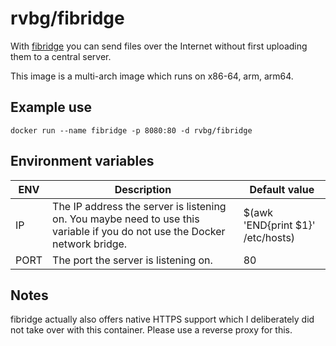 # rvbg/fibridge
With [fibridge](https://github.com/anderspitman/fibridge-proxy-rs) you can send files over the Internet without first uploading them to a central server.

This image is a multi-arch image which runs on x86-64, arm, arm64.

## Example use

    docker run --name fibridge -p 8080:80 -d rvbg/fibridge

## Environment variables
| ENV | Description | Default value |
|--|--|--|
| IP | The IP address the server is listening on. You maybe need to use this variable if you do not use the Docker network bridge. | $(awk 'END{print $1}'  /etc/hosts) |
| PORT | The port the server is listening on. | 80 |

## Notes
fibridge actually also offers native HTTPS support which I deliberately did not take over with this container. Please use a reverse proxy for this.